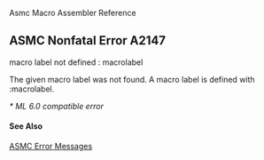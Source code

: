 Asmc Macro Assembler Reference

## ASMC Nonfatal Error A2147

macro label not defined : macrolabel

The given macro label was not found. A macro label is defined with :macrolabel.

_* ML 6.0 compatible error_

#### See Also

[ASMC Error Messages](readme.md)